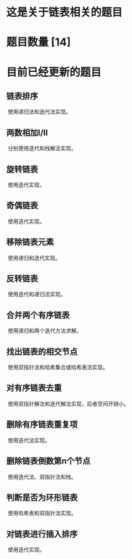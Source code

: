<!--
 * @Author: chenbei
 * @Date: 2022-02-28 08:18:57
 * @LastEditTime: 2022-03-16 08:25:12
 * @Description: linkedList's readme.md
 * @FilePath: \myLeetCode\linkedList\readme.md
 * @Signature: A boy without dreams
-->
# 这是关于链表相关的题目

# 题目数量 [14]

# 目前已经更新的题目

## 链表排序

​		使用递归法和迭代法实现。

## 两数相加I/II

​		分别使用迭代和栈解法实现。

## 旋转链表

​		使用迭代实现。

## 奇偶链表

​		使用迭代实现。

## 移除链表元素

​		使用递归和迭代实现。

## 反转链表

​		使用迭代和递归法实现。

## 合并两个有序链表

​		使用递归和两个迭代方法求解。

## 找出链表的相交节点

​		使用双指针法和哈希集合或哈希表法实现。

## 对有序链表去重

​		使用双指针解法和迭代解法实现，后者空间开销小。

## 删除有序链表重复项

​		使用迭代法实现。

## 删除链表倒数第n个节点

​		使用迭代法、双指针法和栈。

## 判断是否为环形链表

​		使用哈希表和双指针法实现。

## 对链表进行插入排序

​		使用迭代实现。
